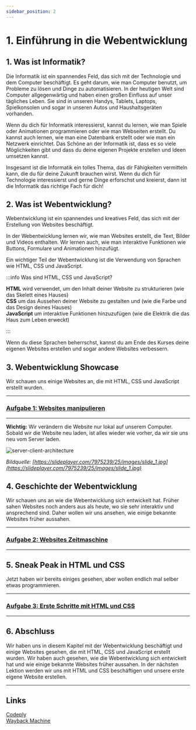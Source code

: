 ```yaml
---
sidebar_position: 2
---
```


# 1. Einführung in die Webentwicklung

## 1. Was ist Informatik?

Die Informatik ist ein spannendes Feld, das sich mit der Technologie und dem Computer beschäftigt. Es geht darum, wie man Computer benutzt, um Probleme zu lösen und Dinge zu automatisieren. In der heutigen Welt sind Computer allgegenwärtig und haben einen großen Einfluss auf unser tägliches Leben. Sie sind in unseren Handys, Tablets, Laptops, Spielkonsolen und sogar in unseren Autos und Haushaltsgeräten vorhanden.

Wenn du dich für Informatik interessierst, kannst du lernen, wie man Spiele oder Animationen programmieren oder wie man Webseiten erstellt. Du kannst auch lernen, wie man eine Datenbank erstellt oder wie man ein Netzwerk einrichtet. Das Schöne an der Informatik ist, dass es so viele Möglichkeiten gibt und dass du deine eigenen Projekte erstellen und Ideen umsetzen kannst.

Insgesamt ist die Informatik ein tolles Thema, das dir Fähigkeiten vermitteln kann, die du für deine Zukunft brauchen wirst. Wenn du dich für Technologie interessierst und gerne Dinge erforschst und kreierst, dann ist die Informatik das richtige Fach für dich!

## 2. Was ist Webentwicklung?

Webentwicklung ist ein spannendes und kreatives Feld, das sich mit der Erstellung von Websites beschäftigt.

In der Webentwicklung lernen wir, wie man Websites erstellt, die Text, Bilder und Videos enthalten. Wir lernen auch, wie man interaktive Funktionen wie Buttons, Formulare und Animationen hinzufügt.

Ein wichtiger Teil der Webentwicklung ist die Verwendung von Sprachen wie HTML, CSS und JavaScript.

:::info Was sind HTML, CSS und JavaScript?

**HTML** wird verwendet, um den Inhalt deiner Website zu strukturieren (wie das Skelett eines Hauses)  
**CSS** um das Aussehen deiner Website zu gestalten und (wie die Farbe und das Design deines Hauses)  
**JavaScript** um interaktive Funktionen hinzuzufügen (wie die Elektrik die das Haus zum Leben erweckt)

:::

Wenn du diese Sprachen beherrschst, kannst du am Ende des Kurses deine eigenen Websites erstellen und sogar andere Websites verbessern.

## 3. Webentwicklung Showcase

Wir schauen uns einige Websites an, die mit HTML, CSS und JavaScript erstellt wurden.

---

### [Aufgabe 1: Websites manipulieren](./aufgabe-1-websites-manipulieren.md)

---

**Wichtig:** Wir verändern die Website nur lokal auf unserem Computer. Sobald wir die Website neu laden, ist alles wieder wie vorher, da wir sie uns neu vom Server laden.

![server-client-architecture](./img/server-client.jpg)

_Bildquelle: [https://slideplayer.com/7975239/25/images/slide_1.jpg](https://slideplayer.com/7975239/25/images/slide_1.jpg)_

## 4. Geschichte der Webentwicklung

Wir schauen uns an wie die Webentwicklung sich entwickelt hat. Früher sahen Websites noch anders aus als heute, wo sie sehr interaktiv und ansprechend sind. Daher wollen wir uns ansehen, wie einige bekannte Websites früher aussahen.

---

### [Aufgabe 2: Websites Zeitmaschine](./aufgabe-2-websites-zeitmaschine.md)

---

## 5. Sneak Peak in HTML und CSS

Jetzt haben wir bereits einiges gesehen, aber wollen endlich mal selber etwas programmieren.

---

### [Aufgabe 3: Erste Schritte mit HTML und CSS](./aufgabe-3-erste-schritte.md)

---

## 6. Abschluss

Wir haben uns in diesem Kapitel mit der Webentwicklung beschäftigt und einige Websites gesehen, die mit HTML, CSS und JavaScript erstellt wurden. Wir haben auch gesehen, wie die Webentwicklung sich entwickelt hat und wie einige bekannte Websites früher aussahen. In der nächsten Lektion werden wir uns mit HTML und CSS beschäftigen und unsere erste eigene Website erstellen.

---

## Links

[Codeply](https://codeply.com/)<br />
[Wayback Machine](https://archive.org/web/)
